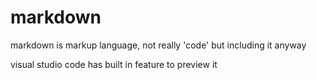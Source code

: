 # markdown

markdown is markup language, not really 'code' but including it anyway

visual studio code has built in feature to preview it


